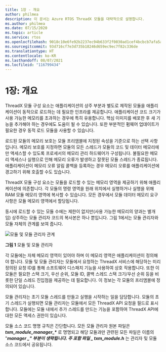 ```yaml
---
title: 1장 - 개요
author: philmea
description: 이 문서는 Azure RTOS ThreadX 모듈을 대략적으로 설명합니다.
ms.author: philmea
ms.date: 07/15/2020
ms.topic: article
ms.service: rtos
ms.openlocfilehash: 9018c10e6fe92b2237ec94b633f2f0030ad1cef4bcbcb7afa5ace20548f012ed
ms.sourcegitcommit: 93d716cf7e3d735b18246d659ec9ec7f82c336de
ms.translationtype: HT
ms.contentlocale: ko-KR
ms.lasthandoff: 08/07/2021
ms.locfileid: "116799434"
---
```

# <a name="chapter-1-overview"></a>1장: 개요

ThreadX 모듈 구성 요소는 애플리케이션의 상주 부분과 별도로 제작된 모듈을 애플리케이션이 동적으로 로드하는 데 필요한 인프라를 제공합니다. 애플리케이션 코드 크기가 사용 가능한 메모리를 초과하는 경우에 특히 유용합니다. 핵심 이미지를 배포한 후 새 기능을 추가해야 하는 경우에도 도움이 될 수 있습니다. 또한 부분적인 펌웨어 업데이트가 필요한 경우 동적 로드 모듈을 사용할 수 있습니다.

로드된 모듈의 메모리 보호는 모듈 프리앰블에 지정된 속성을 기준으로 하는 선택 사항입니다. 메모리 보호를 지정하면 모듈의 모든 스레드가 모듈의 코드 및 데이터 메모리에만 액세스할 수 있도록 프로세서의 메모리 관리 하드웨어가 구성됩니다. 불필요한 메모리 액세스나 실행으로 인해 메모리 오류가 발생하고 잘못된 모듈 스레드가 종료됩니다. 애플리케이션이 메모리 오류 알림 콜백을 등록하는 경우 메모리 오류를 애플리케이션에 경고하기 위해 호출할 수도 있습니다.

ThreadX 모듈 구성 요소는 모듈을 로드할 수 있는 메모리 영역을 제공하기 위해 애플리케이션에 의존합니다. 각 모듈의 명령 영역을 원래 위치에서 실행하거나 실행을 위해 RAM 모듈 메모리 영역에 복사할 수 있습니다. 모든 경우에서 모듈 데이터 메모리 요구 사항은 모듈 메모리 영역에서 할당됩니다.

동시에 로드할 수 있는 모듈 수에는 제한이 없지만(사용 가능한 메모리의 양과는 별개임) 상주하는 모듈 관리자 코드의 복사본은 하나 뿐입니다. 그림 1에서는 모듈 관리자와 모듈 자체의 관계를 보여 줍니다.

![모듈 및 모듈 관리자 관계](media/image2.png)

**그림 1** 모듈 및 모듈 관리자

각 모듈에는 자체 메모리 영역이 있어야 하며 이 메모리 영역은 애플리케이션이 정의해야 합니다. 모듈 및 모듈 관리자는 모듈에서 요청하는 ThreadX 서비스에 해당하는 미리 정의된 요청 ID를 통해 소프트웨어 디스패치 기능을 사용하여 상호 작용합니다. 또한 이 모듈은 필요한 스택 크기, 우선 순위, 모듈 ID, 콜백 스레드 스택 크기/우선 순위 등을 비롯한 단일 스레드 진입점을 제공하는 데 필요합니다. 이 정보는 각 모듈의 프리앰블에 정의되어 있습니다.

모듈 관리자는 초기 모듈 스레드를 만들고 실행을 시작하는 일을 담당합니다. 모듈의 초기 스레드가 실행되면 모듈 관리자는 모듈에서 모든 ThreadX API 요청을 필드로 표시합니다. 모듈에는 모듈 내에서 추가 스레드를 만드는 기능을 포함하여 ThreadX API에 대한 모든 액세스 권한이 있습니다.  
  
모듈 소스 코드 명명 규칙은 간단합니다. 모든 모듈 관리자 원본 파일은 ***txm_module_manager_\**** 로 명명되고 해당 모듈과만 관련된 모든 파일은 이름의 "**_manager_ *_" 부분이 생략됩니다. 주 포함 파일 _* _txm_module.h_** 는 관리자 및 모듈 소스 코드에서 공유됩니다.
